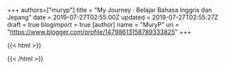 +++
 authors=["muryp"] 
title = "My Journey : Belajar Bahasa Inggris dan Jepang"
date = 2019-07-27T02:55:00Z
updated = 2019-07-27T02:55:27Z
draft = true
blogimport = true 
[author]
	name = "MuryP"
	uri = "https://www.blogger.com/profile/14798613158789333825"
+++

 {{< html >}} 

{{< /html >}}
